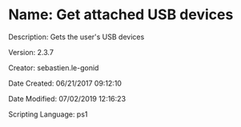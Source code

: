 ﻿# Name: Get attached USB devices

Description: Gets the user's USB devices

Version: 2.3.7

Creator: sebastien.le-gonid

Date Created: 06/21/2017 09:12:10

Date Modified: 07/02/2019 12:16:23

Scripting Language: ps1

